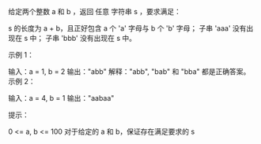 给定两个整数 a 和 b ，返回 任意 字符串 s ，要求满足：

s 的长度为 a + b，且正好包含 a 个 'a' 字母与 b 个 'b' 字母；
子串 'aaa' 没有出现在 s 中；
子串 'bbb' 没有出现在 s 中。

示例 1：

输入：a = 1, b = 2
输出："abb"
解释："abb", "bab" 和 "bba" 都是正确答案。
示例 2：

输入：a = 4, b = 1
输出："aabaa"

提示：

0 <= a, b <= 100
对于给定的 a 和 b，保证存在满足要求的 s
​​​
